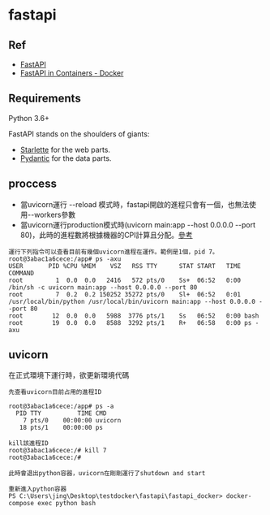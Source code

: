 # fastapi

## Ref
- [FastAPI](https://fastapi.tiangolo.com/)
- [FastAPI in Containers - Docker](https://fastapi.tiangolo.com/deployment/docker/)

## Requirements

Python 3.6+

FastAPI stands on the shoulders of giants:

* <a href="https://www.starlette.io/" class="external-link" target="_blank">Starlette</a> for the web parts.
* <a href="https://pydantic-docs.helpmanual.io/" class="external-link" target="_blank">Pydantic</a> for the data parts.

## proccess
- 當uvicorn運行 --reload 模式時，fastapi開啟的進程只會有一個，也無法使用<a hre="https://fastapi.tiangolo.com/de/deployment/server-workers/#uvicorn-with-workers">--workers</a>參數
- 當uvicorn運行production模式時(uvicorn main:app --host 0.0.0.0 --port 80)，此時的進程數將根據機器的CPI計算且分配。<a href="https://fastapi.tiangolo.com/deployment/docker/#number-of-processes-on-the-official-docker-image">參考</a>

```
運行下列指令可以查看目前有幾個uvicorn進程在運作。範例是1個，pid 7。
root@3abac1a6cece:/app# ps -axu
USER       PID %CPU %MEM    VSZ   RSS TTY      STAT START   TIME COMMAND
root         1  0.0  0.0   2416   572 pts/0    Ss+  06:52   0:00 /bin/sh -c uvicorn main:app --host 0.0.0.0 --port 80
root         7  0.2  0.2 150252 35272 pts/0    Sl+  06:52   0:01 /usr/local/bin/python /usr/local/bin/uvicorn main:app --host 0.0.0.0 --port 80
root        12  0.0  0.0   5988  3776 pts/1    Ss   06:52   0:00 bash
root        19  0.0  0.0   8588  3292 pts/1    R+   06:58   0:00 ps -axu
```

## uvicorn
在正式環境下運行時，欲更新環境代碼

```
先查看uvicorn目前占用的進程ID

root@3abac1a6cece:/app# ps -a
  PID TTY          TIME CMD
    7 pts/0    00:00:00 uvicorn
   18 pts/1    00:00:00 ps
```

```
kill該進程ID
root@3abac1a6cece:/# kill 7
root@3abac1a6cece:/#

此時會退出python容器，uvicorn在剛剛運行了shutdown and start
```

```
重新進入python容器
PS C:\Users\jing\Desktop\testdocker\fastapi\fastapi_docker> docker-compose exec python bash
```
